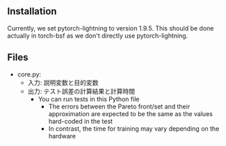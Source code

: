 Installation
----------

Currently, we set pytorch-lightning to version 1.9.5.
This should be done actually in torch-bsf as we don't directly use pytorch-lightning.


Files
----

- core.py:
  - 入力: 説明変数と目的変数
  - 出力: テスト誤差の計算結果と計算時間
    - You can run tests in this Python file
        - The errors between the Pareto front/set and their approximation are expected to be the same as the values hard-coded in the test
        - In contrast, the time for training may vary depending on the hardware
